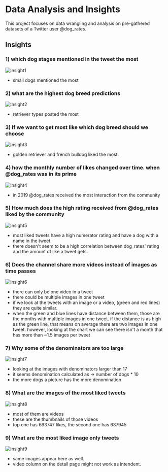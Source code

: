 # Data Analysis and Insights

This project focuses on data wrangling and analysis on pre-gathered datasets of a Twitter user @dog_rates.

## Insights

### 1) which dog stages mentioned in the tweet the most

![insight1](images/insight1.png)

- small dogs mentioned the most

### 2) what are the highest dog breed predictions

![insight2](images/insight2.png)

- retriever types posted the most

### 3) If we want to get most like which dog breed should we choose

![insight3](images/insight3.png)

- golden retriever and french bulldog liked the most.

### 4) how the monthly number of likes changed over time. when @dog_rates was in its prime

![insight4](images/insight4.png)

- in 2019 @dog_rates received the most interaction from the community

### 5) How much does the high rating received from @dog_rates liked by the community

![insight5](images/insight5.png)

- most liked tweets have a high numerator rating and have a dog with a name in the tweet.
- there doesn't seem to be a high correlation between dog_rates' rating and the amount of like a tweet gets.

### 6) Does the channel share more videos instead of images as time passes

![insight6](images/insight6.png)

- there can only be one video in a tweet
- there could be multiple images in one tweet
- if we look at the tweets with an image or a video, (green and red lines) they are quite similar.
- when the green and blue lines have distance between them, those are the months with multiple images in one tweet. if the distance is as high as the green line, that means on average there are two images in one tweet. however, looking at the chart we can see there isn't a month that has more than ~1.5 images per tweet

### 7) Why some of the denominators are too large

![insight7](images/insight7.png)

- looking at the images with denominators larger than 17
- it seems denomination calculated as -> number of dogs * 10
- the more dogs a picture has the more denomination

### 8) What are the images of the most liked tweets 

![insight8](images/insight8.png)

- most of them are videos
- these are the thumbnails of those videos
- top one has 693747 likes, the second one has 637945

### 9) What are the most liked image only tweets

![insight9](images/insight9.png)

- same images appear here as well.
- video column on the detail page might not work as intendent.